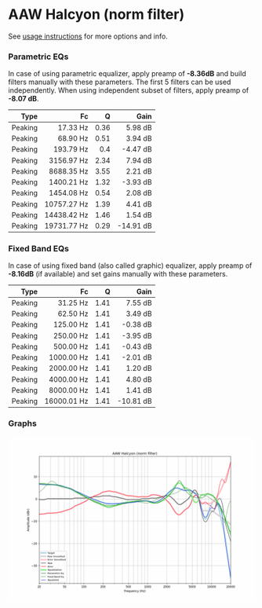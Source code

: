 # AAW Halcyon (norm filter)
See [usage instructions](https://github.com/jaakkopasanen/AutoEq#usage) for more options and info.

### Parametric EQs
In case of using parametric equalizer, apply preamp of **-8.36dB** and build filters manually
with these parameters. The first 5 filters can be used independently.
When using independent subset of filters, apply preamp of **-8.07 dB**.

| Type    | Fc          |    Q | Gain      |
|--------:|------------:|-----:|----------:|
| Peaking | 17.33 Hz    | 0.36 | 5.98 dB   |
| Peaking | 68.90 Hz    | 0.51 | 3.94 dB   |
| Peaking | 193.79 Hz   | 0.4  | -4.47 dB  |
| Peaking | 3156.97 Hz  | 2.34 | 7.94 dB   |
| Peaking | 8688.35 Hz  | 3.55 | 2.21 dB   |
| Peaking | 1400.21 Hz  | 1.32 | -3.93 dB  |
| Peaking | 1454.08 Hz  | 0.54 | 2.08 dB   |
| Peaking | 10757.27 Hz | 1.39 | 4.41 dB   |
| Peaking | 14438.42 Hz | 1.46 | 1.54 dB   |
| Peaking | 19731.77 Hz | 0.29 | -14.91 dB |

### Fixed Band EQs
In case of using fixed band (also called graphic) equalizer, apply preamp of **-8.16dB**
(if available) and set gains manually with these parameters.

| Type    | Fc          |    Q | Gain      |
|--------:|------------:|-----:|----------:|
| Peaking | 31.25 Hz    | 1.41 | 7.55 dB   |
| Peaking | 62.50 Hz    | 1.41 | 3.49 dB   |
| Peaking | 125.00 Hz   | 1.41 | -0.38 dB  |
| Peaking | 250.00 Hz   | 1.41 | -3.95 dB  |
| Peaking | 500.00 Hz   | 1.41 | -0.43 dB  |
| Peaking | 1000.00 Hz  | 1.41 | -2.01 dB  |
| Peaking | 2000.00 Hz  | 1.41 | 1.20 dB   |
| Peaking | 4000.00 Hz  | 1.41 | 4.80 dB   |
| Peaking | 8000.00 Hz  | 1.41 | 1.41 dB   |
| Peaking | 16000.01 Hz | 1.41 | -10.81 dB |

### Graphs
![](./AAW%20Halcyon%20(norm%20filter).png)